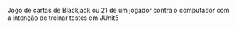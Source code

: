 Jogo de cartas de Blackjack ou 21 de um jogador contra o computador com a intenção de treinar testes em JUnit5
